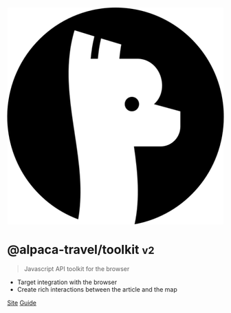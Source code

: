 ![logo](_media/logo.svg)

# @alpaca-travel/toolkit <small>v2</small>

> Javascript API toolkit for the browser

- Target integration with the browser
- Create rich interactions between the article and the map

[Site](https://alpaca.travel/)
[Guide](guide)
